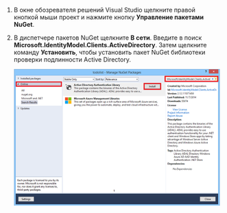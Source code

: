 1. В окне обозревателя решений Visual Studio щелкните правой кнопкой мыши проект и нажмите кнопку **Управление пакетами NuGet**.

2. В диспетчере пакетов NuGet щелкните **В сети**. Введите в поиск **Microsoft.IdentityModel.Clients.ActiveDirectory**. Затем щелкните команду **Установить**, чтобы установить пакет NuGet библиотеки проверки подлинности Active Directory.

   ![](./media/mobile-services-dotnet-adal-install-nuget/mobile-services-adal-nuget-package.png)

<!---HONumber=August15_HO6-->